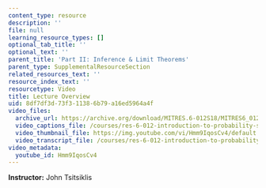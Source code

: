 ```yaml
---
content_type: resource
description: ''
file: null
learning_resource_types: []
optional_tab_title: ''
optional_text: ''
parent_title: 'Part II: Inference & Limit Theorems'
parent_type: SupplementalResourceSection
related_resources_text: ''
resource_index_text: ''
resourcetype: Video
title: Lecture Overview
uid: 8df7df3d-73f3-1138-6b79-a16ed5964a4f
video_files:
  archive_url: https://archive.org/download/MITRES.6-012S18/MITRES6_012S18_L19-01_300k.mp4
  video_captions_file: /courses/res-6-012-introduction-to-probability-spring-2018/683d928037be5e20bddf5e0e15119dd6_Hmm9IqosCv4.vtt
  video_thumbnail_file: https://img.youtube.com/vi/Hmm9IqosCv4/default.jpg
  video_transcript_file: /courses/res-6-012-introduction-to-probability-spring-2018/001d2e6e93dbe58980d374daa6c980df_Hmm9IqosCv4.pdf
video_metadata:
  youtube_id: Hmm9IqosCv4
---
```


**Instructor:** John Tsitsiklis